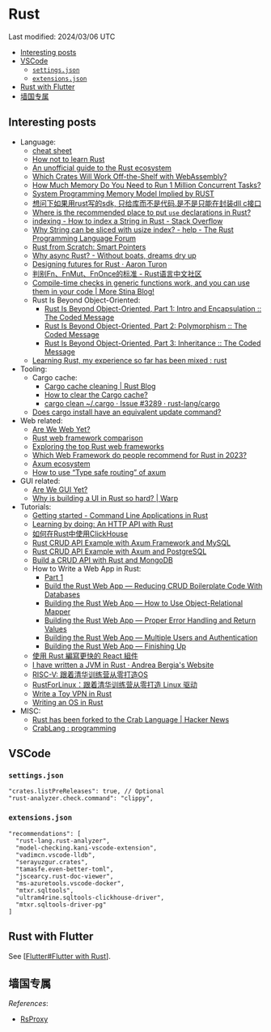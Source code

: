 # Rust

Last modified: 2024/03/06 UTC

- [Interesting posts](#interesting-posts)
- [VSCode](#vscode)
  - [`settings.json`](#settingsjson)
  - [`extensions.json`](#extensionsjson)
- [Rust with Flutter](#rust-with-flutter)
- [墙国专属](#墙国专属)

## Interesting posts

- Language:
  - [cheat sheet](https://cheats.rs/)
  - [How not to learn Rust](https://dystroy.org/blog/how-not-to-learn-rust/)
  - [An unofficial guide to the Rust ecosystem](https://blessed.rs/crates)
  - [Which Crates Will Work Off-the-Shelf with WebAssembly?](https://rustwasm.github.io/docs/book/reference/which-crates-work-with-wasm.html)
  - [How Much Memory Do You Need to Run 1 Million Concurrent Tasks?](https://pkolaczk.github.io/memory-consumption-of-async/)
  - [System Programming Memory Model Implied by RUST](https://t4wydfkrrq.feishu.cn/docx/doxcnM3juNBUJfxGcIWOfJRLk5g)
  - [想问下如果用rust写的sdk, 只给库而不是代码.是不是只能在封装dll c接口](https://rustcc.cn/article?id=62bbfc2f-230d-4abc-ad94-8390a8487520)
  - [Where is the recommended place to put `use` declarations in Rust?](https://stackoverflow.com/questions/45618552/where-is-the-recommended-place-to-put-use-declarations-in-rust)
  - [indexing - How to index a String in Rust - Stack Overflow](https://stackoverflow.com/questions/24542115/how-to-index-a-string-in-rust)
  - [Why String can be sliced with usize index? - help - The Rust Programming Language Forum](https://users.rust-lang.org/t/why-string-can-be-sliced-with-usize-index/71437)
  - [Rust from Scratch: Smart Pointers](https://medium.com/@zainalpour_79971/rust-from-scratch-smart-pointers-2951b7725760)
  - [Why async Rust? - Without boats, dreams dry up](https://without.boats/blog/why-async-rust/)
  - [Designing futures for Rust · Aaron Turon](http://aturon.github.io/blog/2016/09/07/futures-design/)
  - [判别Fn、FnMut、FnOnce的标准 - Rust语言中文社区](https://rustcc.cn/article?id=8b6c5e63-c1e0-4110-8ae8-a3ce1d3e03b9)
  - [Compile-time checks in generic functions work, and you can use them in your code \| More Stina Blog!](https://morestina.net/blog/1940/compile-time-checks-in-generic-functions-work-and-you-can-use-them-in-your-code)
  - Rust Is Beyond Object-Oriented:
    - [Rust Is Beyond Object-Oriented, Part 1: Intro and Encapsulation :: The Coded Message](https://www.thecodedmessage.com/posts/oop-1-encapsulation/)
    - [Rust Is Beyond Object-Oriented, Part 2: Polymorphism :: The Coded Message](https://www.thecodedmessage.com/posts/oop-2-polymorphism/)
    - [Rust Is Beyond Object-Oriented, Part 3: Inheritance :: The Coded Message](https://www.thecodedmessage.com/posts/oop-3-inheritance/)
  - [Learning Rust, my experience so far has been mixed : rust](https://www.reddit.com/r/rust/comments/18i8y39/learning_rust_my_experience_so_far_has_been_mixed/)
- Tooling:
  - Cargo cache:
    - [Cargo cache cleaning \| Rust Blog](https://blog.rust-lang.org/2023/12/11/cargo-cache-cleaning.html)
    - [How to clear the Cargo cache?](https://stackoverflow.com/questions/25072930/how-to-clear-the-cargo-cache)
    - [cargo clean ~/.cargo · Issue #3289 · rust-lang/cargo](https://github.com/rust-lang/cargo/issues/3289)
  - [Does cargo install have an equivalent update command?](https://stackoverflow.com/questions/34484361/does-cargo-install-have-an-equivalent-update-command)
- Web related:
  - [Are We Web Yet?](https://github.com/rust-lang/arewewebyet)
  - [Rust web framework comparison](https://github.com/flosse/rust-web-framework-comparison)
  - [Exploring the top Rust web frameworks](https://blog.logrocket.com/top-rust-web-frameworks/)
  - [Which Web Framework do people recommend for Rust in 2023?](https://www.reddit.com/r/rust/comments/12jhxi2/which_web_framework_do_people_recommend_for_rust/)
  - [Axum ecosystem](https://github.com/tokio-rs/axum/blob/main/ECOSYSTEM.md)
  - [How to use “Type safe routing” of axum](https://mixi-developers.mixi.co.jp/how-to-use-type-safe-routing-of-axum-c06c1b1b1ab)
- GUI related:
  - [Are We GUI Yet?](https://github.com/areweguiyet/areweguiyet)
  - [Why is building a UI in Rust so hard? \| Warp](https://www.warp.dev/blog/why-is-building-a-ui-in-rust-so-hard)
- Tutorials:
  - [Getting started - Command Line Applications in Rust](https://rust-cli.github.io/book/index.html)
  - [Learning by doing: An HTTP API with Rust](https://blog.frankel.ch/http-api-rust/)
  - [如何在Rust中使用ClickHouse](https://cloud.tencent.com/developer/article/1814306)
  - [Rust CRUD API Example with Axum Framework and MySQL](https://codevoweb.com/rust-crud-api-example-with-axum-framework-and-mysql/)
  - [Rust CRUD API Example with Axum and PostgreSQL](https://codevoweb.com/rust-crud-api-example-with-axum-and-postgresql/)
  - [Build a CRUD API with Rust and MongoDB](https://codevoweb.com/build-a-crud-api-with-rust-and-mongodb/)
  - How to Write a Web App in Rust:
    - [Part 1](https://betterprogramming.pub/how-to-write-a-web-app-in-rust-part-1-3047156660a7)
    - [Build the Rust Web App — Reducing CRUD Boilerplate Code With Databases](https://betterprogramming.pub/how-to-write-a-web-app-in-rust-part-2-2da195369fc1)
    - [Building the Rust Web App — How to Use Object-Relational Mapper](https://betterprogramming.pub/building-the-rust-web-app-how-to-use-object-relational-mapper-3af2084555b6)
    - [Building the Rust Web App — Proper Error Handling and Return Values](https://betterprogramming.pub/building-the-rust-web-app-proper-error-handling-and-return-values-723f1f07f8cd)
    - [Building the Rust Web App — Multiple Users and Authentication](https://betterprogramming.pub/building-the-rust-web-app-multiple-users-and-authentication-5ca5988ddfe4)
    - [Building the Rust Web App — Finishing Up](https://medium.com/better-programming/building-the-rust-web-app-finishing-up-1624c9b82f80)
  - [使用 Rust 編寫更快的 React 組件](https://www.readfog.com/a/1653827465241530368)
  - [I have written a JVM in Rust · Andrea Bergia's Website](https://andreabergia.com/blog/2023/07/i-have-written-a-jvm-in-rust/)
  - [RISC-V: 跟着清华训练营从零打造OS](https://mp.weixin.qq.com/mp/appmsgalbum?action=getalbum&__biz=Mzg4Nzk4MTY3Nw==&scene=2&album_id=3162993568748208133)
  - [RustForLinux：跟着清华训练营从零打造 Linux 驱动](https://mp.weixin.qq.com/mp/appmsgalbum?__biz=Mzg4Nzk4MTY3Nw==&action=getalbum&album_id=3183255184072835074)
  - [Write a Toy VPN in Rust](https://write.yiransheng.com/vpn)
  - [Writing an OS in Rust](https://os.phil-opp.com/)
- MISC:
  - [Rust has been forked to the Crab Language \| Hacker News](https://news.ycombinator.com/item?id=36122270)
  - [CrabLang : programming](https://www.reddit.com/r/programming/comments/12n0dqc/crablang/)

## VSCode

### `settings.json`

```jsonc
"crates.listPreReleases": true, // Optional
"rust-analyzer.check.command": "clippy",
```

### `extensions.json`

```jsonc
"recommendations": [
  "rust-lang.rust-analyzer",
  "model-checking.kani-vscode-extension",
  "vadimcn.vscode-lldb",
  "serayuzgur.crates",
  "tamasfe.even-better-toml",
  "jscearcy.rust-doc-viewer",
  "ms-azuretools.vscode-docker",
  "mtxr.sqltools",
  "ultram4rine.sqltools-clickhouse-driver",
  "mtxr.sqltools-driver-pg"
]
```

## Rust with Flutter

See [[Flutter#Flutter with Rust]].

## 墙国专属

*References*:

- [RsProxy](https://rsproxy.cn/)

[//begin]: # "Autogenerated link references for markdown compatibility"
[Flutter#Flutter with Rust]: Flutter.md "Flutter"
[//end]: # "Autogenerated link references"
